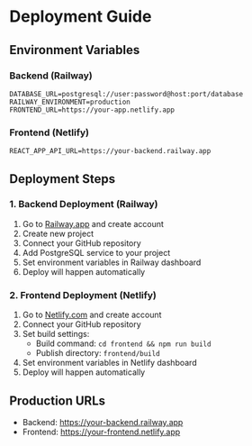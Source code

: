 # Deployment Guide

## Environment Variables

### Backend (Railway)
```
DATABASE_URL=postgresql://user:password@host:port/database
RAILWAY_ENVIRONMENT=production
FRONTEND_URL=https://your-app.netlify.app
```

### Frontend (Netlify)
```
REACT_APP_API_URL=https://your-backend.railway.app
```

## Deployment Steps

### 1. Backend Deployment (Railway)
1. Go to [Railway.app](https://railway.app) and create account
2. Create new project
3. Connect your GitHub repository
4. Add PostgreSQL service to your project
5. Set environment variables in Railway dashboard
6. Deploy will happen automatically

### 2. Frontend Deployment (Netlify)
1. Go to [Netlify.com](https://netlify.com) and create account
2. Connect your GitHub repository
3. Set build settings:
   - Build command: `cd frontend && npm run build`
   - Publish directory: `frontend/build`
4. Set environment variables in Netlify dashboard
5. Deploy will happen automatically

## Production URLs
- Backend: https://your-backend.railway.app
- Frontend: https://your-frontend.netlify.app 